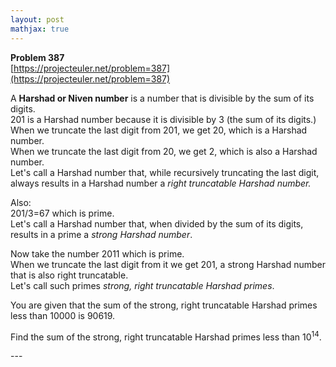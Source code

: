 ```yaml
---
layout: post
mathjax: true
---
```

**Problem 387**  
[https://projecteuler.net/problem=387](https://projecteuler.net/problem=387)

<p>A <b>Harshad or Niven number</b> is a number that is divisible by the sum of its digits.
<br />201 is a Harshad number because it is divisible by 3 (the sum of its digits.)
<br />When we truncate the last digit from 201, we get 20, which is a Harshad number.
<br />When we truncate the last digit from 20, we get 2, which is also a Harshad number.
<br />Let's call a Harshad number that, while recursively truncating the last digit, always results in a Harshad number a <i>right truncatable Harshad number.</i></p>  

<p>Also:
<br />201/3=67 which is prime.
<br />Let's call a Harshad number that, when divided by the sum of its digits, results in a prime a <i>strong Harshad number</i>.</p>

<p>Now take the number 2011 which is prime.
<br />When we truncate the last digit from it we get 201, a strong Harshad number that is also right truncatable.
<br />Let's call such primes <i>strong, right truncatable Harshad primes</i>.</p>

<p>You are given that the sum of the strong, right truncatable Harshad primes less than 10000 is 90619.</p>

<p>Find the sum of the strong, right truncatable Harshad primes less than 10<sup>14</sup>.</p>
---
